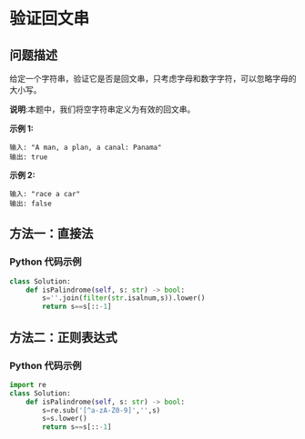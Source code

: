 # 验证回文串
## 问题描述
给定一个字符串，验证它是否是回文串，只考虑字母和数字字符，可以忽略字母的大小写。

**说明**:本题中，我们将空字符串定义为有效的回文串。

**示例 1:**
```
输入: "A man, a plan, a canal: Panama"
输出: true
```
**示例 2:**
```
输入: "race a car"
输出: false
```
## 方法一：直接法
### Python 代码示例
```python
class Solution:
    def isPalindrome(self, s: str) -> bool:
        s=''.join(filter(str.isalnum,s)).lower()
        return s==s[::-1]
```

## 方法二：正则表达式
### Python 代码示例
```python
import re
class Solution:
    def isPalindrome(self, s: str) -> bool:
        s=re.sub('[^a-zA-Z0-9]','',s)
        s=s.lower()
        return s==s[::-1]
```

